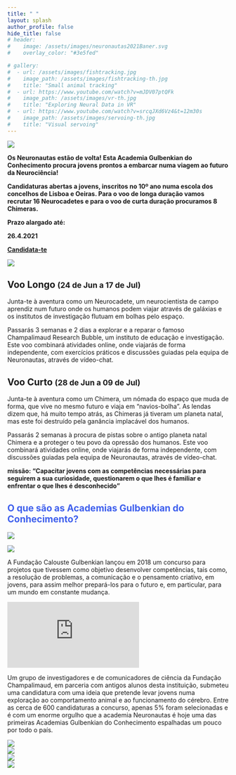 ```yaml
---
title: " "
layout: splash
author_profile: false
hide_title: false
# header:
#    image: /assets/images/neuronautas2021Baner.svg
#    overlay_color: "#3e5fed"

# gallery:
#  - url: /assets/images/fishtracking.jpg
#    image_path: /assets/images/fishtracking-th.jpg
#    title: "Small animal tracking"
#  - url: https://www.youtube.com/watch?v=mJDV07ptQFk
#    image_path: /assets/images/vr-th.jpg
#    title: "Exploring Neural Data in VR"
#  - url: https://www.youtube.com/watch?v=srcqJXd6Vz4&t=12m30s
#    image_path: /assets/images/servoing-th.jpg
#    title: "Visual servoing"
---
```



<!-- <section id="highlights">
  <div style="width: 100%;text-align: center;">
    <a href="#reactive" class="btn btn--inverse padded"><img src="/assets/images/icon-reactive.svg" /><br>Reactive Algebra</a>
    <a href="#run-and-visualize" class="btn btn--inverse padded"><img src="/assets/images/icon-visualizer.svg" /><br>Run and Visualize</a>
    <a href="#community" class="btn btn--inverse padded"><img src="/assets/images/icon-community.svg" /><br>Open Community</a>
    <a href="#extensions" class="btn btn--inverse padded"><img src="/assets/images/icon-extensions.svg" /><br>Extensions</a>
  </div>
</section> -->


  <div class="splash-header-Blue">
    <div class="splash-image-large"> 
      <img src="/assets/images/NeuronautasBanner.svg" />
      <p> </p>
    </div>
    <p> </p>
    <div class="splash-block">
      <p class = "ex1"><strong>Os <span class="blue-font">Neuronautas</span> estão de volta! Esta Academia Gulbenkian do Conhecimento procura jovens prontos a embarcar numa viagem ao futuro da Neurociência!</strong></p> 
      <p><strong>Candidaturas abertas a jovens, inscritos no 10º ano numa escola dos concelhos de Lisboa e Oeiras. Para o voo de longa duração vamos recrutar 16 Neurocadetes e para o voo de curta duração procuramos 8 Chimeras.</strong></p>
      <p> </p>
      <b><span class="blue-font">Prazo alargado até:</span></b>
      <p><strong>26.4.2021</strong></p>
      <div class="splash-block-pink">
       <strong><b><p class="ex2"><a  class = "ex1" href="https://forms.gle/9sbZ72REQVdrwMeR8">Candidata-te</a></p></b></strong>
      </div>
    </div>
    <div class="splash-image">  
      <img src="/assets/images/photoBlue.png" />
    </div>
  </div>
  <div class="splash-header-BlueTop">
    <div class="splash-block">
      <h2>Voo Longo <small>(24 de Jun a 17 de Jul)</small></h2>
      <p> Junta-te à aventura como um Neurocadete, um neurocientista de campo aprendiz num futuro onde os humanos podem viajar através de galáxias e os institutos de investigação flutuam em bolhas pelo espaço.</p>
      <p>Passarás 3 semanas e 2 dias a explorar e a reparar o famoso Champalimaud Research Bubble, um instituto de educação e investigação. Este voo combinará atividades online, onde viajarás de forma independente, com exercícios práticos e discussões guiadas pela equipa de Neuronautas, através de vídeo-chat.</p>
    </div>
    <div class="splash-block">
      <h2>Voo Curto <small>(28 de Jun a 09 de Jul)</small></h2>
      <p>Junta-te à aventura como um Chimera, um nómada do espaço que muda de forma, que vive no mesmo futuro e viaja em “navios-bolha”. As lendas dizem que, há muito tempo atrás, as Chimeras já tiveram um planeta natal, mas este foi destruído pela ganância implacável dos humanos.</p><p>Passarás 2 semanas à procura de pistas sobre o antigo planeta natal Chimera e a proteger o teu povo da opressão dos humanos. Este voo combinará atividades online, onde viajarás de forma independente, com discussões guiadas pela equipa de Neuronautas, através de vídeo-chat.</p>
    </div> 
    <div class="splash-block-wide">
      <p class = "ex1"><strong><span class="blue-font">missão: </span>“Capacitar jovens com as competências necessárias para seguirem a sua curiosidade, questionarem o que lhes é familiar e enfrentar o que lhes é desconhecido”</strong></p>
    </div>
  </div>
  <div class="splash-header">
    <div class="splash-block"></div>
    <div class="splash-block">
      <span style="color:#3e5fed"><h2>O que são as Academias Gulbenkian do Conhecimento?</h2></span>
    </div>
  </div>
 <div class="splash-header-Pink">
     <div class="splash-imageTop">  
      <img src="/assets/images/photoRed.png" />
      <p></p>
      <img src="/assets/images/photoGreen.png" />
    </div>
    <div class="splash-block"> 
      <p>A Fundação Calouste Gulbenkian lançou em 2018 um concurso para projetos que tivessem como objetivo desenvolver competências, tais como, a resolução de problemas, a comunicação e o pensamento criativo, em jovens, para assim melhor prepará-los para o futuro e, em particular, para um mundo em constante mudança.</p>
      <iframe src="https://www.youtube.com/embed/FRCwWx-dlZE"  frameborder="0"> </iframe>
      <p></p><p>Um grupo de investigadores e de comunicadores de ciência da Fundação Champalimaud, em parceria com antigos alunos desta instituição, submeteu uma candidatura com uma ideia que pretende levar jovens numa exploração ao comportamento animal e ao funcionamento do cérebro. Entre as cerca de 600 candidaturas a concurso, apenas 5% foram selecionadas e é com um enorme orgulho que a academia Neuronautas é hoje uma das primeiras Academias Gulbenkian do Conhecimento espalhadas um pouco por todo o país.</p>
      <!-- <div class="splash-header-Pink">
        <div class="splash-block">
          <p class="small">Informações sobre este programa</p><p class="small"><a  class = "ex1" href="https://gulbenkian.pt/academias/">Academias Gulbenkian</a></p>
        </div>
        <div class="splash-block">
          <p class="small">Espreitar os Neuronautas </p><p class="small"><a  class = "ex1" href="https://gulbenkian.pt/academias/videos/fundacao-champalimaud/">Academia Neuronautas</a></p>
        </div>
      </div> -->
    </div>
  </div>
  <div class="splash-header" > 
    <div class="splash-image-Calouste">  
        <!-- <img src="/assets/images/Logos.svg" /> -->
        <a href="https://gulbenkian.pt/"><img src="/assets/images/FundCaloustrGulbenkian.svg"/></a>
    </div>
    <div class="splash-image-Academia">
        <a href="https://gulbenkian.pt/academias/"><img src="/assets/images/AcademiasGulbenkianConhecimento.svg" /></a>
    </div>
    <div class="splash-image-Champalimaud">
        <a href="https://www.fchampalimaud.org/"><img src="/assets/images/FundacaoChampalimaud.svg" /></a>
    </div>
    <div class="splash-image-Neurogears">
        <a href="https://neurogears.org/"><img src="/assets/images/NeuroGears.svg" /></a>
    </div>
  </div>

